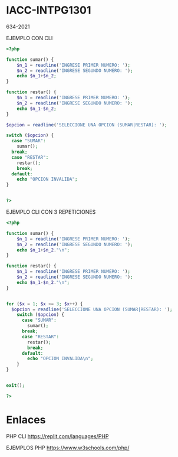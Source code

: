 # IACC-INTPG1301
634-2021

EJEMPLO CON CLI
```php
<?php

function sumar() {
	$n_1 = readline('INGRESE PRIMER NUMERO: ');
	$n_2 = readline('INGRESE SEGUNDO NUMERO: ');
    echo $n_1+$n_2;
}

function restar() {
  	$n_1 = readline('INGRESE PRIMER NUMERO: ');
	$n_2 = readline('INGRESE SEGUNDO NUMERO: ');
    echo $n_1-$n_2;
}

$opcion = readline('SELECCIONE UNA OPCION (SUMAR|RESTAR): ');

switch ($opcion) {
  case "SUMAR":
    sumar();
  break;
  case "RESTAR":
    restar();
    break;
  default:
    echo "OPCION INVALIDA";
}


?>
```


EJEMPLO CLI CON 3 REPETICIONES
```php
<?php

function sumar() {
	$n_1 = readline('INGRESE PRIMER NUMERO: ');
	$n_2 = readline('INGRESE SEGUNDO NUMERO: ');
    echo $n_1+$n_2."\n";
}

function restar() {
  	$n_1 = readline('INGRESE PRIMER NUMERO: ');
	$n_2 = readline('INGRESE SEGUNDO NUMERO: ');
    echo $n_1-$n_2."\n";
}


for ($x = 1; $x <= 3; $x++) {
  $opcion = readline('SELECCIONE UNA OPCION (SUMAR|RESTAR): ');
	switch ($opcion) {
	  case "SUMAR":
	    sumar();
	  break;
	  case "RESTAR":
	    restar();
	    break;
	  default:
	    echo "OPCION INVALIDA\n";
	}
}


exit();

?>
```
# Enlaces
PHP CLI
https://replit.com/languages/PHP

EJEMPLOS PHP
https://www.w3schools.com/php/
